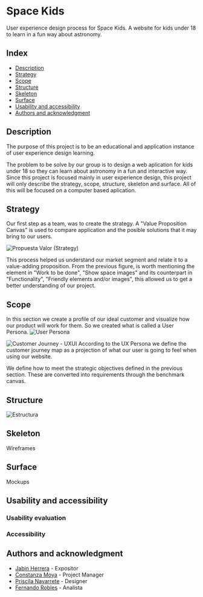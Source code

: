 # Space Kids
User experience design process for Space Kids. A website for kids under 18 to learn in a fun way about astronomy.

## Index
- [Description](https://https://github.com/jmainhard/canchapp-uxd/blob/main/README.md#structure)
- [Strategy](https://https://github.com/jabinherrera/UX/blob/main/README.md#strategy)
- [Scope](https://https://github.com/jabinherrera/UX/blob/main/README.md#scope)
- [Structure](https://https://github.com/jabinherrera/UX/blob/main/README.md#structure)
- [Skeleton](https://https://github.com/jabinherrera/UX/blob/main/README.md#skeleton)
- [Surface](https://https://github.com/jabinherrera/UX/blob/main/README.md#surface)
- [Usability and accessibility](https://https://github.com/jabinherrera/UX/blob/main/README.md#usability-and-accessibility)
- [Authors and acknowledgment](https://https://github.com/jabinherrera/UX/blob/main/README.md#authors-and-acknowledgment)

## Description
The purpose of this project is to be an educational and application instance of user experience design learning.

The problem to be solve by our group is to design a web aplication for kids under 18 so they can learn about astronomy in a fun and interactive way. Since this project is focused mainly in user experience design, this project will only describe the strategy, scope, structure, skeleton and surface. All of this will be focused on a computer based aplication.

## Strategy
Our first step as a team, was to create the strategy. A "Value Proposition Canvas" is used to compare application and the posible solutions that it may bring to our users.

![Propuesta Valor (Strategy)](https://github.com/jabinherrera/UX/assets/89926906/636d60af-5252-428a-8443-fccd1f7cad87)

This process helped us understand our market segment and relate it to a value-adding proposition. From the previous figure, is worth mentioning the element in "Work to be done", "Show space images" and its counterpart in "Functionality", "Friendly elements and/or images", this allowed us to get a better understanding of our project. <!-- Decir si agregamos, mantubimos o descartamos ideas de las propuestas de valor al final del proyecto -->

## Scope
In this section we create a profile of our ideal customer and visualize how our product will work for them. So we created what is called a User Persona.
![User Persona](https://github.com/jabinherrera/UX/assets/89926906/7f296e21-f630-46fe-8069-998cda1b6afa)

![Customer Journey - UXUI](https://github.com/jabinherrera/UX/assets/89926906/7d9fe45f-a802-4c3b-b85d-47d43225de8a)
According to the UX Persona we define the customer journey map as a projection of what our user is going to feel when using our website.

We define how to meet the strategic objectives defined in the previous section. These are converted into requirements through the benchmark canvas.
<!-- Falta benchmark -->
## Structure
![Estructura](https://github.com/jabinherrera/UX/assets/89926906/6b6ad7e4-4a5c-4ec7-90db-4f01ec42aae8)

## Skeleton
Wireframes

## Surface
Mockups

## Usability and accessibility

### Usability evaluation

### Accessibility

## Authors and acknowledgment
* [Jabin Herrera](https://github.com/jabinherrera) - Expositor
* [Constanza Moya](https://github.com/rescue98) - Project Manager
* [Priscila Navarrete](https://github.com/PriscilaNC) - Designer
* [Fernando Robles](https://github.com/frobles03) - Analista
